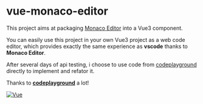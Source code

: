 # vue-monaco-editor

This project aims at packaging [Monaco Editor](https://github.com/microsoft/monaco-editor) into a Vue3 component.

You can easily use this project in your own Vue3 project as a web code editor, which provides exactly the same experience as **vscode** thanks to **Monaco Editor**.

After several days of api testing, i choose to use code from [codeplayground](https://github.com/wobsoriano/codeplayground) directly to implement and refator it.

Thanks to [**codeplayground**](https://github.com/wobsoriano/codeplayground) a lot!

[![Vue](https://img.shields.io/badge/Vue-3.3.4-success)](https://cn.vuejs.org/)
